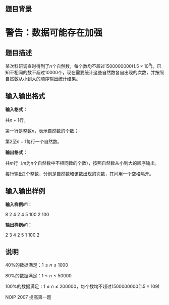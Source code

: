 题目背景
----

警告：数据可能存在加强
===========

题目描述
----

某次科研调查时得到了$n$个自然数，每个数均不超过$1500000000(1.5 \times 10^9)$。已知不相同的数不超过$10000$个，现在需要统计这些自然数各自出现的次数，并按照自然数从小到大的顺序输出统计结果。

输入输出格式
------

**输入格式：**  

共$n+1$行。

第一行是整数$n$，表示自然数的个数；

第$2$至$n+1$每行一个自然数。

**输出格式：**  

共$m$行（$m$为$n$个自然数中不相同数的个数），按照自然数从小到大的顺序输出。

每行输出$2$个整数，分别是自然数和该数出现的次数，其间用一个空格隔开。

输入输出样例
------

**输入样例#1：** 

8
2
4
2
4
5
100
2
100

**输出样例#1：** 

2 3
4 2
5 1
100 2

说明
--

$40\%$的数据满足：$1 \le n \le 1000$

$80\%$的数据满足：$1 \le n \le 50000$

$100\%$的数据满足：$1 \le n \le 200000$，每个数均不超过$1500 000 000(1.5 \times 109)$

NOIP 2007 提高第一题